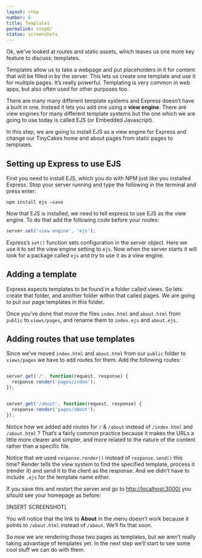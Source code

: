 ```yaml
---
layout: step
number: 6
title: Templates
permalink: step6/
status: screenshots
---
```


Ok, we’ve looked at routes and static assets, which leaves us one more key feature to discuss: templates.

Templates allow us to take a webpage and put placeholders in it for content that will be filled in by the server.  This lets us create one template and use it for multiple pages.  It’s really powerful.  Templating is very common in web apps, but also often used for other purposes too.

There are many many different template systems and Express doesn’t have a built in one.  Instead it lets you add one using a **view engine**.  There are view engines for many different template systems but the one which we are going to use today is called EJS (or Embedded Javascript).

In this step, we are going to install EJS as a view engine for Express and change our TinyCakes home and about pages from static pages to templates.

## Setting up Express to use EJS

First you need to install EJS, which you do with NPM just like you installed Express.  Stop your server running and type the following in the terminal and press enter:

```
npm install ejs —save
```

Now that EJS is installed, we need to tell express to use EJS as the view engine.  To do that add the following code before your routes:

```javascript
server.set('view engine', 'ejs');
```

Express’s `set()` function sets configuration in the server object.  Here we use it to set the view engine setting to `ejs`.  Now when the server starts it will look for a package called `ejs` and try to use it as a view engine.

## Adding a template

Express expects templates to be found in a folder called views.  So lets create that folder, and another folder within that called pages.  We are going to put our page templates in this folder.

Once you’ve done that move the files `index.html` and `about.html` from `public` to `views/pages`, and rename them to `index.ejs` and `about.ejs`.

## Adding routes that use templates

Since we’ve moved `index.html` and `about.html` from our `public` folder to `views/pages` we have to add routes for them.  Add the following routes:

```javascript

server.get('/', function(request, response) {
  response.render('pages/index');
});


server.get('/about', function(request, response) {
  response.render('pages/about');
});
```

Notice how we added add routes for `/` & `/about` instead of `/index.html` and `/about.html` ?  That’s a fairly common practice because it makes the URLs a little more clearer and simpler, and more related to the nature of the content rather than a specific file.

Notice that we used `response.render()` instead of `response.send()` this time?  Render tells the view system to find the specified template, process it (render it) and send it to the client as the response.  And we didn’t have to include `.ejs` for the template name either.

If you save this and restart the server and go to <http://localhost:3000/> you should see your homepage as before:

[INSERT SCREENSHOT]

You will notice that the link to **About** in the menu doesn’t work because it points to `/about.html` instead of `/about`.  We’ll fix that soon.

So now we are rendering those two pages as templates, but we aren’t really taking advantage of templates yet.  In the next step we’ll start to see some cool stuff we can do with them.
